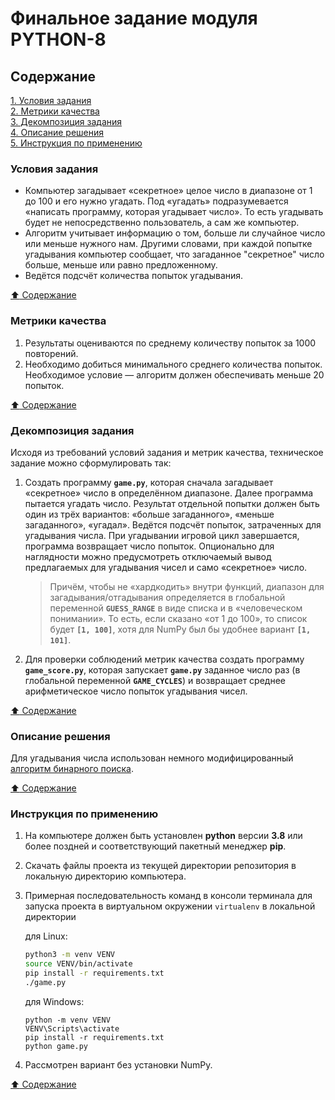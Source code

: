 # Финальное задание модуля PYTHON-8 #

## Содержание ##

[1. Условия задания](#условия-задания)    
[2. Метрики качества](#метрики-качества)    
[3. Декомпозиция задания](#декомпозиция-задания)    
[4. Описание решения](#описание-решения)    
[5. Инструкция по применению](#инструкция-по-применению)    

### Условия задания ###

- Компьютер загадывает &laquo;секретное&raquo; целое число в диапазоне от 1 до
100 и его нужно угадать. Под &laquo;угадать&raquo; подразумевается
&laquo;написать программу, которая угадывает число&raquo;. То есть угадывать
будет не непосредственно пользователь, а сам же компьютер.
- Алгоритм учитывает информацию о том, больше ли случайное число или меньше
нужного нам. Другими словами, при каждой попытке угадывания компьютер сообщает,
что загаданное "секретное" число больше, меньше или равно предложенному.
- Ведётся подсчёт количества попыток угадывания.

[:arrow_up: Содержание](#содержание)

### Метрики качества ###

1. Результаты оцениваются по среднему количеству попыток за 1000 повторений.
2. Необходимо добиться минимального среднего количества попыток. Необходимое
условие&nbsp;&mdash; алгоритм должен обеспечивать меньше 20 попыток.

[:arrow_up: Содержание](#содержание)

### Декомпозиция задания ###

Исходя из требований условий задания и метрик качества, техническое задание
можно сформулировать так:

1. Создать программу **`game.py`**, которая сначала загадывает
&laquo;секретное&raquo; число в определённом диапазоне. Далее программа пытается
угадать число. Результат отдельной попытки должен быть один из трёх вариантов:
&laquo;больше загаданного&raquo;, &laquo;меньше загаданного&raquo;,
&laquo;угадал&raquo;. Ведётся подсчёт попыток, затраченных для угадывания числа.
При угадывании игровой цикл завершается, программа возвращает число попыток.
Опционально для наглядности можно предусмотреть отключаемый вывод предлагаемых
для угадывания чисел и само &laquo;секретное&raquo; число.
    > Причём, чтобы не &laquo;хардкодить&raquo; внутри функций, диапазон для
    загадывания/отгадывания определяется в глобальной переменной
    **`GUESS_RANGE`** в виде списка и в &laquo;человеческом понимании&raquo;.
    То есть, если сказано &laquo;от 1 до 100&raquo;, то список будет
    **`[1, 100]`**, хотя для NumPy был бы удобнее вариант **`[1, 101]`**.
2. Для проверки соблюдений метрик качества создать программу
**`game_score.py`**, которая запускает **`game.py`** заданное число раз (в
глобальной переменной **`GAME_CYCLES`**) и возвращает среднее арифметическое
число попыток угадывания чисел.

[:arrow_up: Содержание](#содержание)

### Описание решения ###

Для угадывания числа использован немного модифицированный
[алгоритм бинарного поиска](https://blog.skillfactory.ru/glossary/binarnyj-poisk/).

[:arrow_up: Содержание](#содержание)

### Инструкция по применению ###

1. На компьютере должен быть установлен **python** версии **3.8** или более
поздней и соответствующий пакетный менеджер **pip**.
2. Скачать файлы проекта из текущей директории репозитория в локальную
директорию компьютера.
3. Примерная последовательность команд в консоли терминала для запуска проекта
в виртуальном окружении `virtualenv` в локальной директории    

    для Linux:

    ```bash
    python3 -m venv VENV
    source VENV/bin/activate
    pip install -r requirements.txt
    ./game.py
    ```

    для Windows:

    ```text
    python -m venv VENV
    VENV\Scripts\activate
    pip install -r requirements.txt
    python game.py
    ```

4. Рассмотрен вариант без установки NumPy.

[:arrow_up: Содержание](#содержание)
